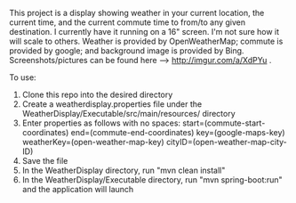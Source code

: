 This project is a display showing weather in your current location, the current time, and the current commute time to from/to
any given destination. I currently have it running on a 16" screen. I'm not sure how it will scale to others. Weather is provided by OpenWeatherMap; commute is provided by google; and background image is provided by Bing. Screenshots/pictures can be found here --> http://imgur.com/a/XdPYu .

To use:

1) Clone this repo into the desired directory
2) Create a weatherdisplay.properties file under the WeatherDisplay/Executable/src/main/resources/  directory
3) Enter properties as follows with no spaces:
  start=(commute-start-coordinates)
  end=(commute-end-coordinates)
  key=(google-maps-key)
  weatherKey=(open-weather-map-key)
  cityID=(open-weather-map-city-ID)
4) Save the file
5) In the WeatherDisplay directory, run "mvn clean install"
6) In the WeatherDisplay/Executable directory, run "mvn spring-boot:run" and the application will launch
